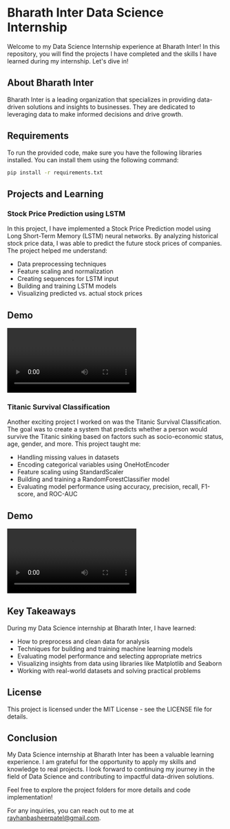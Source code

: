 # Bharath Inter Data Science Internship

Welcome to my Data Science Internship experience at Bharath Inter! In this repository, you will find the projects I have completed and the skills I have learned during my internship. Let's dive in!

## About Bharath Inter

Bharath Inter is a leading organization that specializes in providing data-driven solutions and insights to businesses. They are dedicated to leveraging data to make informed decisions and drive growth.

## Requirements

To run the provided code, make sure you have the following libraries installed. You can install them using the following command:

```bash
pip install -r requirements.txt
```

## Projects and Learning

### Stock Price Prediction using LSTM

In this project, I have implemented a Stock Price Prediction model using Long Short-Term Memory (LSTM) neural networks. By analyzing historical stock price data, I was able to predict the future stock prices of companies. The project helped me understand:

- Data preprocessing techniques
- Feature scaling and normalization
- Creating sequences for LSTM input
- Building and training LSTM models
- Visualizing predicted vs. actual stock prices
## Demo
<video src="imdvid/stock.mp4" controls title="Title"></video>
### Titanic Survival Classification

Another exciting project I worked on was the Titanic Survival Classification. The goal was to create a system that predicts whether a person would survive the Titanic sinking based on factors such as socio-economic status, age, gender, and more. This project taught me:

- Handling missing values in datasets
- Encoding categorical variables using OneHotEncoder
- Feature scaling using StandardScaler
- Building and training a RandomForestClassifier model
- Evaluating model performance using accuracy, precision, recall, F1-score, and ROC-AUC

## Demo
<video src="imdvid/titanic.mp4" controls title="Title"></video>
## Key Takeaways

During my Data Science internship at Bharath Inter, I have learned:

- How to preprocess and clean data for analysis
- Techniques for building and training machine learning models
- Evaluating model performance and selecting appropriate metrics
- Visualizing insights from data using libraries like Matplotlib and Seaborn
- Working with real-world datasets and solving practical problems

## License
This project is licensed under the MIT License - see the LICENSE file for details.


## Conclusion

My Data Science internship at Bharath Inter has been a valuable learning experience. I am grateful for the opportunity to apply my skills and knowledge to real projects. I look forward to continuing my journey in the field of Data Science and contributing to impactful data-driven solutions.

Feel free to explore the project folders for more details and code implementation!

For any inquiries, you can reach out to me at rayhanbasheerpatel@gmail.com.